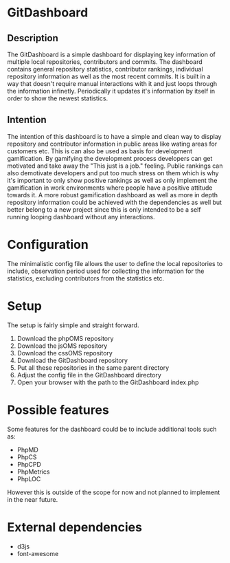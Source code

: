 # GitDashboard

## Description

The GitDashboard is a simple dashboard for displaying key information of multiple local repositories, contributors and commits. The dashboard contains general repository statistics, contributor rankings, individual repository information as well as the most recent commits. It is built in a way that doesn't require manual interactions with it and just loops through the information infinetly. Periodically it updates it's information by itself in order to show the newest statistics.

## Intention

The intention of this dashboard is to have a simple and clean way to display repository and contributor information in public areas like wating areas for customers etc. This is can also be used as basis for development gamification. By gamifying the development process developers can get motivated and take away the "This just is a job." feeling. Public rankings can also demotivate developers and put too much stress on them which is why it's important to only show positive rankings as well as only implement the gamification in work environments where people have a positive attitude towards it. A more robust gamification dashboard as well as more in depth repository information could be achieved with the dependencies as well but better belong to a new project since this is only intended to be a self running looping dashboard without any interactions.

# Configuration

The minimalistic config file allows the user to define the local repositories to include, observation period used for collecting the information for the statistics, excluding contributors from the statistics etc.

# Setup

The setup is fairly simple and straight forward.

1. Download the phpOMS repository
2. Download the jsOMS repository
3. Download the cssOMS repository
4. Download the GitDashboard repository
5. Put all these repositories in the same parent directory
6. Adjust the config file in the GitDashboard directory
7. Open your browser with the path to the GitDashboard index.php

# Possible features

Some features for the dashboard could be to include additional tools such as:

* PhpMD
* PhpCS
* PhpCPD
* PhpMetrics
* PhpLOC

However this is outside of the scope for now and not planned to implement in the near future.

# External dependencies

* d3js
* font-awesome